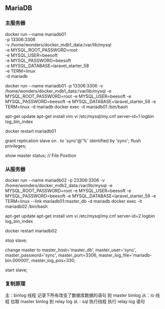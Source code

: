 ## MariaDB
### 主服务器
docker run --name mariadb01 \
	-p 13306:3306 \
	-v /home/wonders/docker_mdb1_data:/var/lib/mysql \
	-e MYSQL_ROOT_PASSWORD=root \
	-e MYSQL_USER=beesoft \
	-e MYSQL_PASSWORD=beesoft \
	-e MYSQL_DATABASE=laravel_starter_58 \
	-e TERM=linux \
	-d mariadb

docker run --name mariadb01 -p 13306:3306 -v /home/wonders/docker_mdb1_data:/var/lib/mysql -e MYSQL_ROOT_PASSWORD=root -e MYSQL_USER=beesoft -e MYSQL_PASSWORD=beesoft -e MYSQL_DATABASE=laravel_starter_58 -e TERM=linux -d mariadb
docker exec -it mariadb01 /bin/bash

apt-get update
apt-get install vim
vi /etc/mysql/my.cnf
	server-id=1
	logbin
	log_bin_index

docker restart mariadb01

grant replication slave on *.* to 'sync'@'%' identified by 'sync';
flush privileges;

show master status; // File Position

### 从服务器
docker run --name mariadb02 -p 23306:3306 -v /home/wonders/docker_mdb2_data:/var/lib/mysql -e MYSQL_ROOT_PASSWORD=root -e MYSQL_USER=beesoft -e MYSQL_PASSWORD=beesoft -e MYSQL_DATABASE=laravel_starter_58 -e TERM=linux --link mariadb01:master_db -d mariadb
docker exec -it mariadb02 /bin/bash

apt-get update
apt-get install vim
vi /etc/mysql/my.cnf
	server-id=2
	logbin
	log_bin_index

docker restart mariadb02

stop slave;

change master to
master_host='master_db',
master_user='sync',
master_password='sync',
master_port=3306,
master_log_file='mariadb-bin.000001',
master_log_pos=330;

start slave;

### 复制原理
主：binlog 线程 记录下所有改变了数据库数据的语句 到 master binlog
从：io 线程 拉取 master binlog 到 relay log
从：sql 执行线程 执行 relay log 语句
